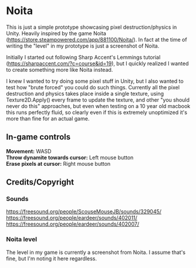 # Noita

This is just a simple prototype showcasing pixel destruction/physics in Unity. Heavily inspired by the game Noita (https://store.steampowered.com/app/881100/Noita/). In fact at the time of writing the "level" in my prototype is just a screenshot of Noita.

Initially I started out following Sharp Accent's Lemmings tutorial (https://sharpaccent.com/?c=course&id=19), but I quickly realized I wanted to create something more like Noita instead.

I knew I wanted to try doing some pixel stuff in Unity, but I also wanted to test how "brute forced" you could do such things. Currently all the pixel destruction and physics takes place inside a single texture, using Texture2D.Apply() every frame to update the texture, and other "you should never do this" approaches, but even when testing on a 10 year old macbook this runs perfectly fluid, so clearly even if this is extremely unoptimized it's more than fine for an actual game.

## In-game controls

**Movement:** WASD  
**Throw dynamite towards cursor:** Left mouse button  
**Erase pixels at cursor:** Right mouse button

## Credits/Copyright
### Sounds
https://freesound.org/people/ScouseMouseJB/sounds/329045/  
https://freesound.org/people/eardeer/sounds/402011/  
https://freesound.org/people/eardeer/sounds/402007/

### Noita level
The level in my game is currently a screenshot from Noita. I assume that's fine, but I'm noting it here regardless.
